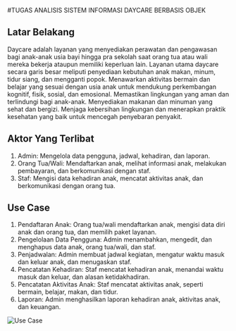 #TUGAS ANALISIS SISTEM INFORMASI DAYCARE BERBASIS OBJEK 

## Latar Belakang
Daycare adalah layanan yang menyediakan perawatan dan pengawasan bagi anak-anak usia bayi hingga pra sekolah saat orang tua atau wali mereka bekerja ataupun memiliki keperluan lain.  Layanan utama daycare secara garis besar meliputi penyediaan kebutuhan anak makan, minum,  tidur siang, dan mengganti popok. Menawarkan aktivitas bermain dan belajar yang sesuai dengan  usia anak untuk mendukung perkembangan kognitif, fisik, sosial, dan emosional. Memastikan  lingkungan yang aman dan terlindungi bagi anak-anak. Menyediakan makanan dan minuman yang  sehat dan bergizi. Menjaga kebersihan lingkungan dan menerapkan praktik kesehatan yang baik  untuk mencegah penyebaran penyakit. 

## Aktor Yang Terlibat
1. Admin: Mengelola data pengguna, jadwal, kehadiran, dan laporan.
2. Orang Tua/Wali: Mendaftarkan anak, melihat informasi anak, melakukan pembayaran, dan berkomunikasi dengan staf.
3. Staf: Mengisi data kehadiran anak, mencatat aktivitas anak, dan berkomunikasi dengan orang tua.

## Use Case
1. Pendaftaran Anak: Orang tua/wali mendaftarkan anak, mengisi data diri anak dan orang tua, dan memilih paket layanan.
2. Pengelolaan Data Pengguna: Admin menambahkan, mengedit, dan menghapus data anak, orang tua/wali, dan staf.
3. Penjadwalan: Admin membuat jadwal kegiatan, mengatur waktu masuk dan keluar anak, dan menugaskan staf.
4. Pencatatan Kehadiran: Staf mencatat kehadiran anak, menandai waktu masuk dan keluar, dan alasan ketidakhadiran.
5. Pencatatan Aktivitas Anak: Staf mencatat aktivitas anak, seperti bermain, belajar, makan, dan tidur.
6. Laporan: Admin menghasilkan laporan kehadiran anak, aktivitas anak, dan keuangan.

![Use Case](https://github.com/NurAdamMahfudh/APBO-Analisis-Sistem/assets/167945633/612ece98-5158-488e-a544-700393865356)

